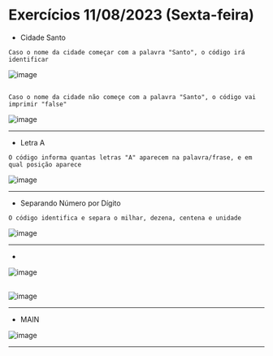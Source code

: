 # Exercícios 11/08/2023 (Sexta-feira)
- Cidade Santo

```Caso o nome da cidade começar com a palavra "Santo", o código irá identificar ```

![image](https://github.com/BigBraim/exercicio-11-08/assets/79224234/f2f522ce-8405-4e4f-b8f1-984a2d462099)

##

```Caso o nome da cidade não começe com a palavra "Santo", o código vai imprimir "false"```

![image](https://github.com/BigBraim/exercicio-11-08/assets/79224234/20b296e7-e13f-4e29-8ffb-b20414812439)

***

- Letra A

```O código informa quantas letras "A" aparecem na palavra/frase, e em qual posição aparece```

![image](https://github.com/BigBraim/exercicio-11-08/assets/79224234/fad12a61-b774-483d-b124-f7b20108288f)

***

- Separando Número por Dígito

```O código identifica e separa o milhar, dezena, centena e unidade```

![image](https://github.com/BigBraim/exercicio-11-08/assets/79224234/aa1efe3a-5026-4bc0-891e-04a550a3a4f2)

***

-

![image](https://github.com/BigBraim/exercicio-11-08/assets/79224234/6d009b51-0866-4013-92c6-5801c36f6fee)

##

![image](https://github.com/BigBraim/exercicio-11-08/assets/79224234/0f49c091-0b65-4050-8328-1937f6fc45ae)

***

- MAIN

![image](https://github.com/BigBraim/exercicio-11-08/assets/79224234/439b2bd0-15f7-4844-94b2-708f25ca8ba8)

***
